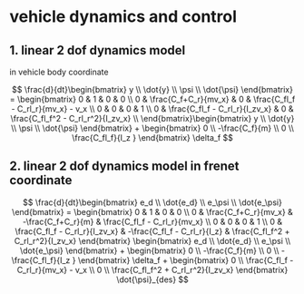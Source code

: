 # vehicle dynamics and control
## 1. linear 2 dof dynamics model 
in vehicle body coordinate

$$ \frac{d}{dt}\begin{bmatrix} y \\ \dot{y} \\ \psi \\ \dot{\psi} \end{bmatrix} = \begin{bmatrix} 0 & 1 & 0 & 0 \\ 0 & \frac{C_f+C_r}{mv_x} & 0 & \frac{C_fl_f - C_rl_r}{mv_x} - v_x \\ 0 & 0 & 0 & 1 \\ 0 & \frac{C_fl_f - C_rl_r}{I_zv_x} & 0 & \frac{C_fl_f^2 - C_rl_r^2}{I_zv_x} \\  \end{bmatrix}\begin{bmatrix} y \\ \dot{y} \\ \psi \\ \dot{\psi} \end{bmatrix} + \begin{bmatrix} 0 \\ -\frac{C_f}{m} \\ 0 \\ \frac{C_fl_f}{I_z }  \end{bmatrix} \delta_f $$

## 2. linear 2 dof dynamics model in frenet coordinate

$$ 
\frac{d}{dt}\begin{bmatrix} e_d \\ \dot{e_d} \\ e_\psi \\ \dot{e_\psi} \end{bmatrix} = \begin{bmatrix} 
0 & 1 & 0 & 0 \\
0 & \frac{C_f+C_r}{mv_x} & -\frac{C_f+C_r}{m} & \frac{C_fl_f - C_rl_r}{mv_x} \\
0 & 0 & 0 & 1 \\
0 & \frac{C_fl_f - C_rl_r}{I_zv_x} & -\frac{C_fl_f - C_rl_r}{I_z} & \frac{C_fl_f^2 + C_rl_r^2}{I_zv_x} \end{bmatrix}
\begin{bmatrix} e_d \\ \dot{e_d} \\ e_\psi \\ \dot{e_\psi} \end{bmatrix} + 
\begin{bmatrix} 0 \\ -\frac{C_f}{m} \\ 0 \\ -\frac{C_fl_f}{I_z }  \end{bmatrix} \delta_f +
\begin{bmatrix} 0 \\  \frac{C_fl_f - C_rl_r}{mv_x} - v_x \\ 0 \\ \frac{C_fl_f^2 + C_rl_r^2}{I_zv_x} \end{bmatrix} \dot{\psi}_{des}
$$